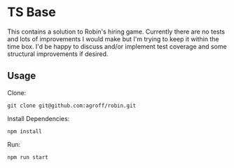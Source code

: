 # TS Base

This contains a solution to Robin's hiring game. Currently there are no tests and lots of improvements 
I would make but I'm trying to keep it within the time box. I'd be happy  to discuss and/or implement 
test coverage and  some structural  improvements if desired.

## Usage

Clone:

```
git clone git@github.com:agroff/robin.git
```

Install Dependencies:
```
npm install
```

Run:
```
npm run start
```